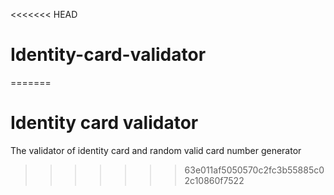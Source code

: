 <<<<<<< HEAD
# Identity-card-validator
=======
# Identity card validator
The validator of identity card and random valid card number generator
>>>>>>> 63e011af5050570c2fc3b55885c02c10860f7522
